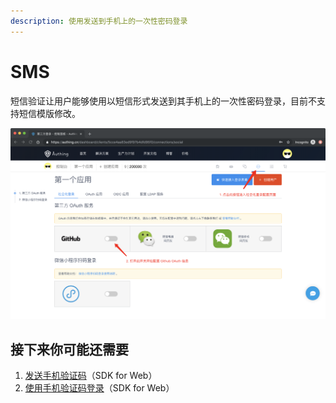 ```yaml
---
description: 使用发送到手机上的一次性密码登录
---
```


# SMS

短信验证让用户能够使用以短信形式发送到其手机上的一次性密码登录，目前不支持短信模版修改。

![](../.gitbook/assets/image%20%2891%29.png)

## 接下来你可能还需要

1. [发送手机验证码](https://learn.authing.cn/authing/sdk/authing-sdk-for-web#fa-song-shou-ji-yan-zheng-ma)（SDK for Web）
2. [使用手机验证码登录](https://learn.authing.cn/authing/sdk/authing-sdk-for-web#shi-yong-shou-ji-yan-zheng-ma-deng-lu)（SDK for Web）

